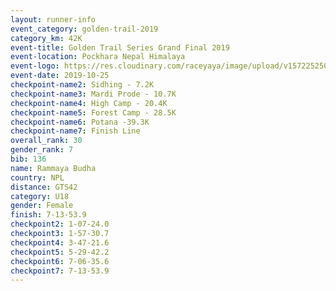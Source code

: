 ```yaml
---
layout: runner-info 
event_category: golden-trail-2019 
category_km: 42K 
event-title: Golden Trail Series Grand Final 2019 
event-location: Pockhara Nepal Himalaya 
event-logo: https://res.cloudinary.com/raceyaya/image/upload/v1572252502/logo/goldentrail-2019_k6n0ge.jpg 
event-date: 2019-10-25 
checkpoint-name2: Sidhing - 7.2K
checkpoint-name3: Mardi Prode - 10.7K
checkpoint-name4: High Camp - 20.4K
checkpoint-name5: Forest Camp - 28.5K 
checkpoint-name6: Potana -39.3K
checkpoint-name7: Finish Line
overall_rank: 30
gender_rank: 7
bib: 136
name: Rammaya Budha
country: NPL
distance: GTS42
category: U18
gender: Female
finish: 7-13-53.9
checkpoint2: 1-07-24.0
checkpoint3: 1-57-30.7
checkpoint4: 3-47-21.6
checkpoint5: 5-29-42.2
checkpoint6: 7-06-35.6
checkpoint7: 7-13-53.9
---
```

